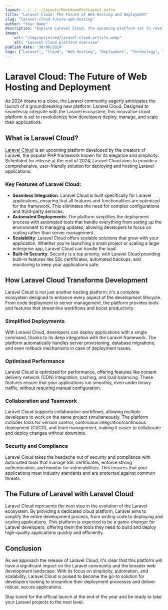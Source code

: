 ```yaml
---
layout: ../../../layouts/MarkdownPostLayout.astro
title: "Laravel Cloud: The Future of Web Hosting and Deployment"
slug: "laravel-cloud-future-web-hosting"
author: "Your Name"
description: "Explore Laravel Cloud, the upcoming platform set to revolutionize web hosting and deployment with seamless integration, automation, and scalability, tailored for the Laravel ecosystem."
image:
    url: "/img/optimized/laravel-cloud-article.webp"
    alt: "Laravel Cloud platform overview"
publish_date: "30/08/2024"
tags: ["Laravel", "Cloud", "Web Hosting", "Deployment", "Technology", "Innovation"]
---
```


# Laravel Cloud: The Future of Web Hosting and Deployment

As 2024 draws to a close, the Laravel community eagerly anticipates the launch of a groundbreaking new platform: Laravel Cloud. Designed to seamlessly integrate with the Laravel ecosystem, this innovative cloud platform is set to revolutionize how developers deploy, manage, and scale their applications.

## What is Laravel Cloud?

[Laravel Cloud](https://cloud.laravel.com/) is an upcoming platform developed by the creators of Laravel, the popular PHP framework known for its elegance and simplicity. Scheduled for release at the end of 2024, Laravel Cloud aims to provide a comprehensive, user-friendly solution for deploying and hosting Laravel applications.

### Key Features of Laravel Cloud:
- **Seamless Integration**: Laravel Cloud is built specifically for Laravel applications, ensuring that all features and functionalities are optimized for the framework. This eliminates the need for complex configurations and third-party services.
- **Automated Deployments**: The platform simplifies the deployment process with automated tools that handle everything from setting up the environment to managing updates, allowing developers to focus on coding rather than server management.
- **Scalability**: Laravel Cloud offers scalable solutions that grow with your application. Whether you're launching a small project or scaling a large enterprise app, Laravel Cloud can handle the load.
- **Built-In Security**: Security is a top priority, with Laravel Cloud providing built-in features like SSL certificates, automated backups, and monitoring to keep your applications safe.

## How Laravel Cloud Transforms Development

Laravel Cloud is not just another hosting platform; it's a complete ecosystem designed to enhance every aspect of the development lifecycle. From code deployment to server management, the platform provides tools and features that streamline workflows and boost productivity.

### Simplified Deployments

With Laravel Cloud, developers can deploy applications with a single command, thanks to its deep integration with the Laravel framework. The platform automatically handles server provisioning, database migrations, and even rollback mechanisms in case of deployment issues.

### Optimized Performance

Laravel Cloud is optimized for performance, offering features like content delivery network (CDN) integration, caching, and load balancing. These features ensure that your applications run smoothly, even under heavy traffic, without requiring manual configuration.

### Collaboration and Teamwork

Laravel Cloud supports collaborative workflows, allowing multiple developers to work on the same project simultaneously. The platform includes tools for version control, continuous integration/continuous deployment (CI/CD), and team management, making it easier to collaborate and deploy changes without downtime.

### Security and Compliance

Laravel Cloud takes the headache out of security and compliance with automated tools that manage SSL certificates, enforce strong authentication, and monitor for vulnerabilities. This ensures that your applications meet industry standards and are protected against common threats.

## The Future of Laravel with Laravel Cloud

Laravel Cloud represents the next step in the evolution of the Laravel ecosystem. By providing a dedicated cloud platform, Laravel aims to simplify the entire development process, from writing code to deploying and scaling applications. This platform is expected to be a game-changer for Laravel developers, offering them the tools they need to build and deploy high-quality applications quickly and efficiently.

## Conclusion

As we approach the release of Laravel Cloud, it's clear that this platform will have a significant impact on the Laravel community and the broader web development landscape. With its focus on simplicity, automation, and scalability, Laravel Cloud is poised to become the go-to solution for developers looking to streamline their deployment processes and deliver robust, secure applications.

Stay tuned for the official launch at the end of the year and be ready to take your Laravel projects to the next level.

